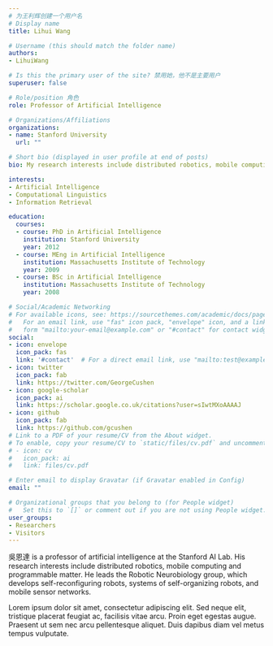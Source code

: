 ```yaml
---
# 为王利辉创建一个用户名
# Display name
title: Lihui Wang

# Username (this should match the folder name)
authors:
- LihuiWang

# Is this the primary user of the site? 禁用她，他不是主要用户
superuser: false

# Role/position 角色
role: Professor of Artificial Intelligence

# Organizations/Affiliations
organizations:
- name: Stanford University
  url: ""

# Short bio (displayed in user profile at end of posts)
bio: My research interests include distributed robotics, mobile computing and programmable matter.

interests:
- Artificial Intelligence
- Computational Linguistics
- Information Retrieval

education:
  courses:
  - course: PhD in Artificial Intelligence
    institution: Stanford University
    year: 2012
  - course: MEng in Artificial Intelligence
    institution: Massachusetts Institute of Technology
    year: 2009
  - course: BSc in Artificial Intelligence
    institution: Massachusetts Institute of Technology
    year: 2008

# Social/Academic Networking
# For available icons, see: https://sourcethemes.com/academic/docs/page-builder/#icons
#   For an email link, use "fas" icon pack, "envelope" icon, and a link in the
#   form "mailto:your-email@example.com" or "#contact" for contact widget.
social:
- icon: envelope
  icon_pack: fas
  link: '#contact'  # For a direct email link, use "mailto:test@example.org".
- icon: twitter
  icon_pack: fab
  link: https://twitter.com/GeorgeCushen
- icon: google-scholar
  icon_pack: ai
  link: https://scholar.google.co.uk/citations?user=sIwtMXoAAAAJ
- icon: github
  icon_pack: fab
  link: https://github.com/gcushen
# Link to a PDF of your resume/CV from the About widget.
# To enable, copy your resume/CV to `static/files/cv.pdf` and uncomment the lines below.
# - icon: cv
#   icon_pack: ai
#   link: files/cv.pdf

# Enter email to display Gravatar (if Gravatar enabled in Config)
email: ""

# Organizational groups that you belong to (for People widget)
#   Set this to `[]` or comment out if you are not using People widget.
user_groups:
- Researchers
- Visitors
---
```


吳恩達 is a professor of artificial intelligence at the Stanford AI Lab. His research interests include distributed robotics, mobile computing and programmable matter. He leads the Robotic Neurobiology group, which develops self-reconfiguring robots, systems of self-organizing robots, and mobile sensor networks.

Lorem ipsum dolor sit amet, consectetur adipiscing elit. Sed neque elit, tristique placerat feugiat ac, facilisis vitae arcu. Proin eget egestas augue. Praesent ut sem nec arcu pellentesque aliquet. Duis dapibus diam vel metus tempus vulputate.
